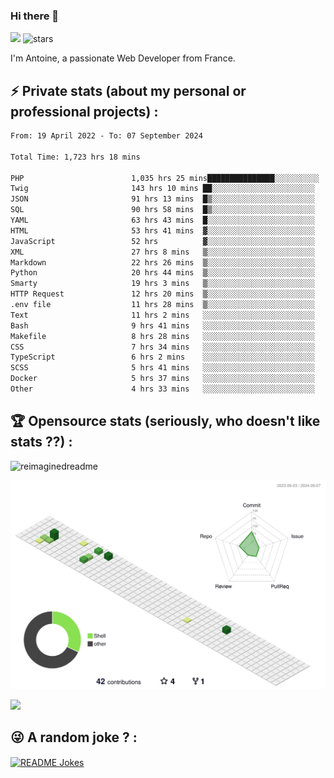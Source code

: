 ### Hi there 👋

![](https://komarev.com/ghpvc/?username=niotna)
<img src="https://img.shields.io/github/stars/niotna?label=Stars" alt="stars">

I'm Antoine, a passionate Web Developer from France.

## :zap: Private stats (about my personal or professional projects) : 

<!--START_SECTION:waka-->

```txt
From: 19 April 2022 - To: 07 September 2024

Total Time: 1,723 hrs 18 mins

PHP                        1,035 hrs 25 mins███████████████░░░░░░░░░░   60.08 %
Twig                       143 hrs 10 mins ██░░░░░░░░░░░░░░░░░░░░░░░   08.31 %
JSON                       91 hrs 13 mins  █▒░░░░░░░░░░░░░░░░░░░░░░░   05.29 %
SQL                        90 hrs 58 mins  █▒░░░░░░░░░░░░░░░░░░░░░░░   05.28 %
YAML                       63 hrs 43 mins  █░░░░░░░░░░░░░░░░░░░░░░░░   03.70 %
HTML                       53 hrs 41 mins  ▓░░░░░░░░░░░░░░░░░░░░░░░░   03.12 %
JavaScript                 52 hrs          ▓░░░░░░░░░░░░░░░░░░░░░░░░   03.02 %
XML                        27 hrs 8 mins   ▒░░░░░░░░░░░░░░░░░░░░░░░░   01.58 %
Markdown                   22 hrs 26 mins  ▒░░░░░░░░░░░░░░░░░░░░░░░░   01.30 %
Python                     20 hrs 44 mins  ▒░░░░░░░░░░░░░░░░░░░░░░░░   01.20 %
Smarty                     19 hrs 3 mins   ▒░░░░░░░░░░░░░░░░░░░░░░░░   01.11 %
HTTP Request               12 hrs 20 mins  ▒░░░░░░░░░░░░░░░░░░░░░░░░   00.72 %
.env file                  11 hrs 28 mins  ▒░░░░░░░░░░░░░░░░░░░░░░░░   00.67 %
Text                       11 hrs 2 mins   ░░░░░░░░░░░░░░░░░░░░░░░░░   00.64 %
Bash                       9 hrs 41 mins   ░░░░░░░░░░░░░░░░░░░░░░░░░   00.56 %
Makefile                   8 hrs 28 mins   ░░░░░░░░░░░░░░░░░░░░░░░░░   00.49 %
CSS                        7 hrs 34 mins   ░░░░░░░░░░░░░░░░░░░░░░░░░   00.44 %
TypeScript                 6 hrs 2 mins    ░░░░░░░░░░░░░░░░░░░░░░░░░   00.35 %
SCSS                       5 hrs 41 mins   ░░░░░░░░░░░░░░░░░░░░░░░░░   00.33 %
Docker                     5 hrs 37 mins   ░░░░░░░░░░░░░░░░░░░░░░░░░   00.33 %
Other                      4 hrs 33 mins   ░░░░░░░░░░░░░░░░░░░░░░░░░   00.26 %
```

<!--END_SECTION:waka-->

## :trophy: Opensource stats (seriously, who doesn't like stats ??) : 

<!---
[![Top Langs](https://github-readme-stats.vercel.app/api/top-langs/?username=niotna)](https://github.com/anuraghazra/github-readme-stats) 
-->
<img src="https://myreadme.vercel.app/api/embed/niotna?panels=userstatistics,toprepositories,toplanguages,commitgraph" alt="reimaginedreadme" />

![](./profile-3d-contrib/profile-green-animate.svg)

<img src="https://github-profile-trophy.vercel.app/?username=niotna&theme=juicyfresh&no-bg=true" />

## :stuck_out_tongue_winking_eye: A random joke ? : 

<a href="https://readme-jokes.vercel.app"><img align="center" src="https://readme-jokes.vercel.app/api" alt="README Jokes"></a>
